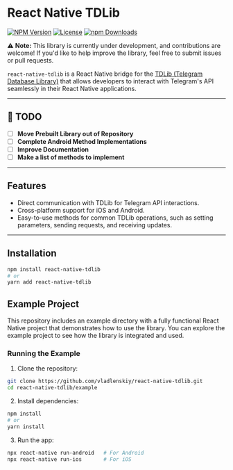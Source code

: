 # React Native TDLib

[![NPM Version](https://img.shields.io/npm/v/react-native-tdlib.svg?style=flat-square)](https://www.npmjs.com/package/react-native-tdlib)
[![License](https://img.shields.io/npm/l/react-native-tdlib.svg?style=flat-square)](./LICENSE)
[![npm Downloads](https://img.shields.io/npm/dm/react-native-tdlib.svg?style=flat-square)](https://www.npmjs.com/package/react-native-tdlib)

⚠️ **Note:** This library is currently under development, and contributions are welcome! If you'd like to help improve the library, feel free to submit issues or pull requests.

`react-native-tdlib` is a React Native bridge for the [TDLib (Telegram Database Library)](https://github.com/tdlib/td) that allows developers to interact with Telegram's API seamlessly in their React Native applications.

---
## 📝 TODO
- [ ] **Move Prebuilt Library out of Repository**
- [ ] **Complete Android Method Implementations**
- [ ] **Improve Documentation**
- [ ] **Make a list of methods to implement**
---
## Features

- Direct communication with TDLib for Telegram API interactions.
- Cross-platform support for iOS and Android.
- Easy-to-use methods for common TDLib operations, such as setting parameters, sending requests, and receiving updates.

---

## Installation

```bash
npm install react-native-tdlib
# or
yarn add react-native-tdlib
```

## Example Project

This repository includes an example directory with a fully functional React Native project that demonstrates how to use the library. You can explore the example project to see how the library is integrated and used.

### Running the Example

1. Clone the repository:
```bash
git clone https://github.com/vladlenskiy/react-native-tdlib.git
cd react-native-tdlib/example
```
2. Install dependencies:
```bash
npm install
# or
yarn install
```

3.	Run the app:
```bash
npx react-native run-android   # For Android
npx react-native run-ios       # For iOS
```
